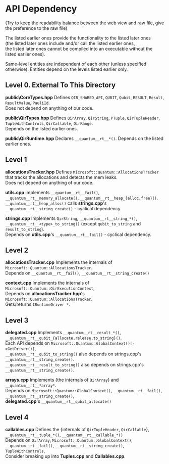 # API Dependency

(Try to keep the readability balance between the web view and raw file, give the preference to the raw file)

The listed earlier ones provide the functionality to the listed later ones  
(the listed later ones include and/or call the listed earlier ones,  
the listed later ones cannot be compiled into an executable without the listed earlier ones).  

Same-level entities are independent of each other (unless specified otherwise). Entities depend on the levels listed earlier only.  


## Level 0. External To This Directory

**public\CoreTypes.hpp**    Defines `QIR_SHARED_API`, `QUBIT`, `Qubit`, `RESULT`, `Result`, `ResultValue`, `PauliId`.  
                            Does not depend on anything of our code.

**public\QirTypes.hpp**     Defines `QirArray`, `QirString`, `PTuple`, `QirTupleHeader`, `TupleWithControls`, `QirCallable`, `QirRange`.  
                            Depends on the listed earlier ones.

**public\QirRuntime.hpp**   Declares `__quantum__rt__*()`. Depends on the listed earlier ones.  


## Level 1

**allocationsTracker.hpp**  Defines `Microsoft::Quantum::AllocationsTracker` that tracks the allocations and detects the mem leaks.  
                            Does not depend on anything of our code.  

**utils.cpp**               Implements `__quantum__rt__fail()`, `__quantum__rt__memory_allocate()`, `__quantum__rt__heap_{alloc,free}()`.  
                            `__quantum__rt__heap_alloc()` calls **strings.cpp**'s `__quantum__rt__string_create()` - cyclical dependency.  

**strings.cpp**             Implements `QirString`, `__quantum__rt__string_*()`, `__quantum__rt__<type>_to_string()` (except `qubit_to_string` and `result_to_string`).  
                            Depends on **utils.cpp**'s `__quantum__rt__fail()` - cyclical dependency.  


## Level 2

**allocationsTracker.cpp**  Implements the internals of `Microsoft::Quantum::AllocationsTracker`.  
                            Depends on `__quantum__rt__fail()`, `__quantum__rt__string_create()`  

**context.cpp**             Implements the internals of `Microsoft::Quantum::QirExecutionContext`,  
                            Depends on **allocationsTracker.hpp**'s `Microsoft::Quantum::AllocationsTracker`.  
                            Gets/returns `IRuntimeDriver *`.

## Level 3

**delegated.cpp**           Implements `__quantum__rt__result_*()`, `__quantum__rt__qubit_{allocate,release,to_string}()`.  
                            Each API depends on `Microsoft::Quantum::GlobalContext()[->GetDriver()]`,  
                            `__quantum__rt__qubit_to_string()`  also depends on strings.cpp's `__quantum__rt__string_create()`.  
                            `__quantum__rt__result_to_string()` also depends on strings.cpp's `__quantum__rt__string_create()`.  

**arrays.cpp**              Implements {the internals of `QirArray`} and `__quantum__rt__*array*`.  
                            Depends on `Microsoft::Quantum::GlobalContext()`, `__quantum__rt__fail()`, `__quantum__rt__string_create()`,  
                            **delegated.cpp**'s `__quantum__rt__qubit_allocate()`  

## Level 4

**callables.cpp**           Defines the {internals of `QirTupleHeader`, `QirCallable`}, `__quantum__rt__tuple_*()`, `__quantum__rt__callable_*()`  
                            Depends on `QirArray`, `Microsoft::Quantum::GlobalContext()`, `__quantum__rt__fail()`, `__quantum__rt__string_create()`, `TupleWithControls`,  
                            Consider breaking up into **Tuples.cpp** and **Callables.cpp**.
